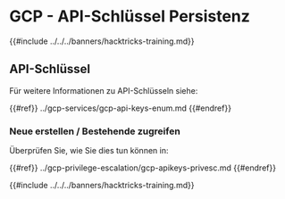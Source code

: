 # GCP - API-Schlüssel Persistenz

{{#include ../../../banners/hacktricks-training.md}}

## API-Schlüssel

Für weitere Informationen zu API-Schlüsseln siehe:

{{#ref}}
../gcp-services/gcp-api-keys-enum.md
{{#endref}}

### Neue erstellen / Bestehende zugreifen

Überprüfen Sie, wie Sie dies tun können in:

{{#ref}}
../gcp-privilege-escalation/gcp-apikeys-privesc.md
{{#endref}}

{{#include ../../../banners/hacktricks-training.md}}
